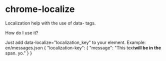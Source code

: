 chrome-localize
===============

Localization help with the use of data- tags.


How do I use it?
<script src="localize.js"></script>
Just add data-localize="localization_key" to your element.
Example: <span data-localize="localization_key"></span>
en/messages.json
{
	"localization-key": {
		"message": "This text<strong>will be in the</strong> span. yo."
	}
}
